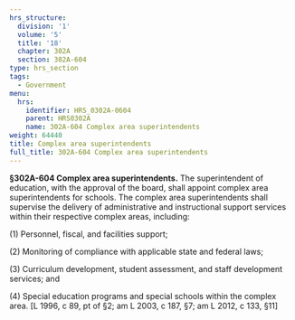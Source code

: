 ```yaml
---
hrs_structure:
  division: '1'
  volume: '5'
  title: '18'
  chapter: 302A
  section: 302A-604
type: hrs_section
tags:
  - Government
menu:
  hrs:
    identifier: HRS_0302A-0604
    parent: HRS0302A
    name: 302A-604 Complex area superintendents
weight: 64440
title: Complex area superintendents
full_title: 302A-604 Complex area superintendents
---
```

**§302A-604 Complex area superintendents.** The superintendent of education, with the approval of the board, shall appoint complex area superintendents for schools. The complex area superintendents shall supervise the delivery of administrative and instructional support services within their respective complex areas, including:

(1) Personnel, fiscal, and facilities support;

(2) Monitoring of compliance with applicable state and federal laws;

(3) Curriculum development, student assessment, and staff development services; and

(4) Special education programs and special schools within the complex area. [L 1996, c 89, pt of §2; am L 2003, c 187, §7; am L 2012, c 133, §11]